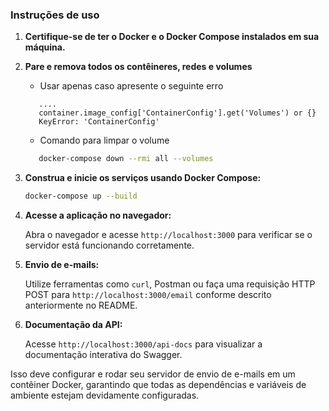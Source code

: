 ### Instruções de uso

1. **Certifique-se de ter o Docker e o Docker Compose instalados em sua máquina.**

2. **Pare e remova todos os contêineres, redes e volumes**
      
   * Usar apenas caso apresente o seguinte erro 

   ```
      ....
      container.image_config['ContainerConfig'].get('Volumes') or {} 
      KeyError: 'ContainerConfig'

   ```
   * Comando para limpar o volume
   ```bash
      docker-compose down --rmi all --volumes
   ```

3. **Construa e inicie os serviços usando Docker Compose:**

   ```bash
   docker-compose up --build
   ```

4. **Acesse a aplicação no navegador:**

   Abra o navegador e acesse `http://localhost:3000` para verificar se o servidor está funcionando corretamente.

5. **Envio de e-mails:**

   Utilize ferramentas como `curl`, Postman ou faça uma requisição HTTP POST para `http://localhost:3000/email` conforme descrito anteriormente no README.

6. **Documentação da API:**

   Acesse `http://localhost:3000/api-docs` para visualizar a documentação interativa do Swagger.

Isso deve configurar e rodar seu servidor de envio de e-mails em um contêiner Docker, garantindo que todas as dependências e variáveis de ambiente estejam devidamente configuradas.
